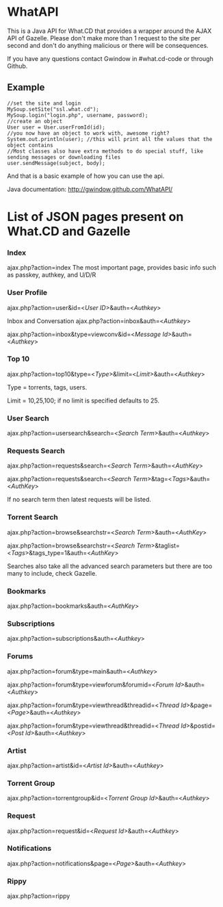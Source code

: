 WhatAPI
=======

This is a Java API for What.CD that provides a wrapper around the AJAX API of Gazelle. Please don't make more than 1 request to the site per second and don't do anything malicious or there will be consequences.  

If you have any questions contact Gwindow in #what.cd-code or through Github. 

Example
-------
    //set the site and login
    MySoup.setSite("ssl.what.cd");
    MySoup.login("login.php", username, password);
    //create an object
    User user = User.userFromId(id);
    //you now have an object to work with, awesome right?
    System.out.println(user); //this will print all the values that the object contains
    //Most classes also have extra methods to do special stuff, like sending messages or downloading files
    user.sendMessage(subject, body);
And that is a basic example of how you can use the api.

Java documentation: http://gwindow.github.com/WhatAPI/

List of JSON pages present on What.CD and Gazelle 
==================================================

### Index
ajax.php?action=index
The most important page, provides basic info such as passkey, authkey, and U/D/R

### User Profile
ajax.php?action=user&id=<_User ID_>&auth=<_Authkey_>

Inbox and Conversation
ajax.php?action=inbox&auth=<_Authkey_>

ajax.php?action=inbox&type=viewconv&id=<_Message Id_>&auth=<_Authkey_>

### Top 10
ajax.php?action=top10&type=<_Type_>&limit=<_Limit_>&auth=<_Authkey_>

Type = torrents, tags, users.

Limit = 10,25,100; if no limit is specified defaults to 25.

### User Search

ajax.php?action=usersearch&search=<_Search Term_>&auth=<_Authkey_>

### Requests Search
ajax.php?action=requests&search=<_Search Term_>&auth=<_AuthKey_>

ajax.php?action=requests&search=<_Search Term_>&tag=<_Tags_>&auth=<_AuthKey_>

If no search term then latest requests will be listed.

### Torrent Search
ajax.php?action=browse&searchstr=<_Search Term_>&auth=<_AuthKey_>

ajax.php?action=browse&searchstr=<_Search Term_>&taglist=<_Tags_>&tags_type=1&auth=<_AuthKey_>

Searches also take all the advanced search parameters but there are too many to include, check Gazelle.  

### Bookmarks
ajax.php?action=bookmarks&auth=<_AuthKey_>

### Subscriptions
ajax.php?action=subscriptions&auth=<_Authkey_>

### Forums
ajax.php?action=forum&type=main&auth=<_Authkey_>

ajax.php?action=forum&type=viewforum&forumid=<_Forum Id_>&auth=<_Authkey_>

ajax.php?action=forum&type=viewthread&threadid=<_Thread Id_>&page=<_Page_>&auth=<_Authkey_>

ajax.php?action=forum&type=viewthread&threadid=<_Thread Id_>&postid=<_Post Id_>&auth=<_Authkey_>

### Artist
ajax.php?action=artist&id=<_Artist Id_>&auth=<_Authkey_>

### Torrent Group
ajax.php?action=torrentgroup&id=<_Torrent Group Id_>&auth=<_Authkey_>

### Request
ajax.php?action=request&id=<_Request Id_>&auth=<_Authkey_>

### Notifications
ajax.php?action=notifications&page=<_Page_>&auth=<_Authkey_>

### Rippy
ajax.php?action=rippy
